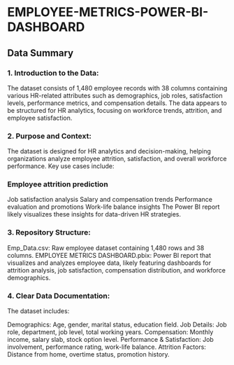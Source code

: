 # EMPLOYEE-METRICS-POWER-BI-DASHBOARD

## Data Summary


### 1. Introduction to the Data:
The dataset consists of 1,480 employee records with 38 columns containing various HR-related attributes such as demographics, job roles, satisfaction levels, performance metrics, and compensation details. The data appears to be structured for HR analytics, focusing on workforce trends, attrition, and employee satisfaction.

### 2. Purpose and Context:
The dataset is designed for HR analytics and decision-making, helping organizations analyze employee attrition, satisfaction, and overall workforce performance. Key use cases include:

### Employee attrition prediction
Job satisfaction analysis
Salary and compensation trends
Performance evaluation and promotions
Work-life balance insights
The Power BI report likely visualizes these insights for data-driven HR strategies.

### 3. Repository Structure:
Emp_Data.csv: Raw employee dataset containing 1,480 rows and 38 columns.
EMPLOYEE METRICS DASHBOARD.pbix: Power BI report that visualizes and analyzes employee data, likely featuring dashboards for attrition analysis, job satisfaction, compensation distribution, and workforce demographics.

### 4. Clear Data Documentation:
The dataset includes:

Demographics: Age, gender, marital status, education field.
Job Details: Job role, department, job level, total working years.
Compensation: Monthly income, salary slab, stock option level.
Performance & Satisfaction: Job involvement, performance rating, work-life balance.
Attrition Factors: Distance from home, overtime status, promotion history.
